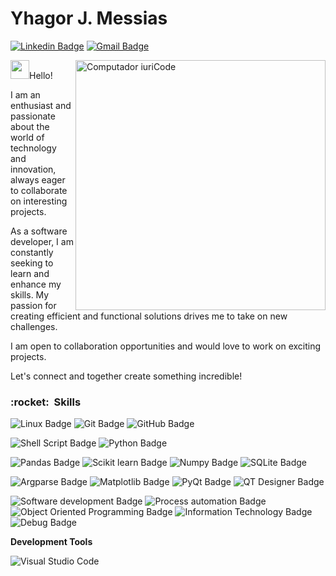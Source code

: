# **Yhagor J. Messias**

[![Linkedin Badge](https://img.shields.io/badge/Yhagor%20J.%20Messias-0A66C2?style=flat&logo=linkedin&logoColor=white)](https://www.linkedin.com/in/yhagor-j-messias/)  [![Gmail Badge](https://img.shields.io/badge/yhagor.jm@gmail.com-EA4335?style=flat&logo=Gmail&logoColor=white&link=mailto:yhagor.jm@gmail.com)](mailto:yhagor.jm@gmail.com)

<img src="https://raw.githubusercontent.com/MicaelliMedeiros/micaellimedeiros/master/image/computer-illustration.png" min-width="400px" max-width="400px" width="400px" align="right" alt="Computador iuriCode">

<img src="https://camo.githubusercontent.com/e8e7b06ecf583bc040eb60e44eb5b8e0ecc5421320a92929ce21522dbc34c891/68747470733a2f2f6d656469612e67697068792e636f6d2f6d656469612f6876524a434c467a6361737252346961377a2f67697068792e676966" width="30px" data-canonical-src="https://media.giphy.com/media/hvRJCLFzcasrR4ia7z/giphy.gif" style="max-width:100%;">Hello! 

I am an enthusiast and passionate about the world of technology and innovation, always eager to collaborate on interesting projects.

As a software developer, I am constantly seeking to learn and enhance my skills. My passion for creating efficient and functional solutions drives me to take on new challenges.

I am open to collaboration opportunities and would love to work on exciting projects.

Let's connect and together create something incredible!

<h3> :rocket: &nbsp;Skills</h3>

![Linux Badge](https://img.shields.io/badge/Linux-E34F26?style=flat&logo=linux&logoColor=black)
![Git Badge](https://img.shields.io/badge/Git-333333?style=flat&logo=git&logoColor=E34F26)
![GitHub Badge](https://img.shields.io/badge/-GitHub-333333?style=flat&logo=github)

![Shell Script Badge](https://img.shields.io/badge/Shell_Script-333333?style=flat&logo=shell&logoColor=white)
![Python Badge](https://img.shields.io/badge/Python-333333?style=flat&logo=python&logoColor=3776AB)

![Pandas Badge](https://img.shields.io/badge/Pandas_-_Python_Data_Analysis_Library-333333?style=flat&logo=pandas&logoColor=150458)
![Scikit learn Badge](https://img.shields.io/badge/Scikit_Learn-333333?style=flat&logo=scikitlearn&logoColor=F7931E)
![Numpy Badge](https://img.shields.io/badge/Numpy-333333?style=flat&logo=numpy&logoColor=white)
![SQLite Badge](https://img.shields.io/badge/SQLite-333333?style=flat&logo=sqlite&logoColor=white)

![Argparse Badge](https://img.shields.io/badge/Argparse-333333?style=flat)
![Matplotlib Badge](https://img.shields.io/badge/Matplotlib-333333?style=flat)
![PyQt Badge](https://img.shields.io/badge/PyQt-333333?style=flat)
![QT Designer Badge](https://img.shields.io/badge/QT_Designer-333333?style=flat)

![Software development Badge](https://img.shields.io/badge/Software_Development-333333?style=flat)
![Process automation Badge](https://img.shields.io/badge/Process_Automation-333333?style=flat)
![Object Oriented Programming Badge](https://img.shields.io/badge/Object_Oriented_Programming-333333?style=flat)
![Information Technology Badge](https://img.shields.io/badge/Information_Technology-333333?style=flat)
![Debug Badge](https://img.shields.io/badge/Debug-333333?style=flat)

**Development Tools** 

![Visual Studio Code](https://img.shields.io/badge/Visual%20Studio%20Code-333333?style=flat&logo=visual-studio-code&logoColor=007ACC)









<!--
### Hi there 👋
**yhagor/yhagor** is a ✨ _special_ ✨ repository because its `README.md` (this file) appears on your GitHub profile.

Here are some ideas to get you started:

- 🔭 I’m currently working on ...
- 🌱 I’m currently learning ...
- 👯 I’m looking to collaborate on ...
- 🤔 I’m looking for help with ...
- 💬 Ask me about ...
- 📫 How to reach me: ...
- 😄 Pronouns: ...
- ⚡ Fun fact: ...
-->
